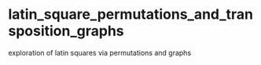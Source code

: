 # latin_square_permutations_and_transposition_graphs
exploration of latin squares via permutations and graphs
